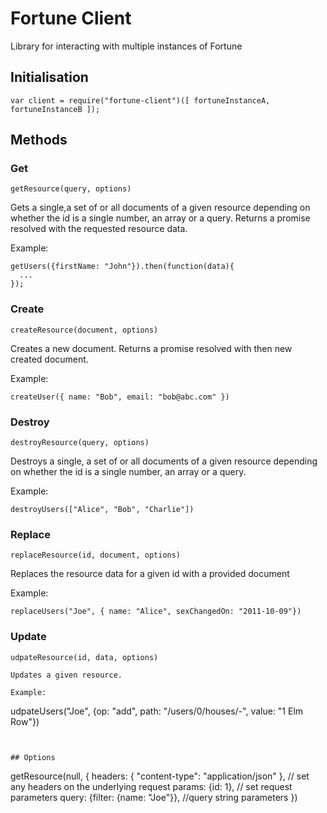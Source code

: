 # Fortune Client
Library for interacting with multiple instances of Fortune

## Initialisation

```
var client = require("fortune-client")([ fortuneInstanceA, fortuneInstanceB ]);
```

## Methods

### Get
```
getResource(query, options)
```

Gets a single,a set of or all documents of a given resource depending on whether the id is a single number, an array or a query. Returns a promise resolved with the requested resource data.

Example:
```
getUsers({firstName: "John"}).then(function(data){
  ...
});
```

### Create

```
createResource(document, options)
```

Creates a new document. Returns a promise resolved with then new created document.

Example:
```
createUser({ name: "Bob", email: "bob@abc.com" })
```

### Destroy

```
destroyResource(query, options)
```

Destroys a single, a set of or all documents of a given resource depending on whether the id is a single number, an array or a query.

Example:
```
destroyUsers(["Alice", "Bob", "Charlie"])
```

### Replace

```
replaceResource(id, document, options)
```

Replaces the resource data for a given id with a provided document

Example:
```
replaceUsers("Joe", { name: "Alice", sexChangedOn: "2011-10-09"})
```

### Update

```
udpateResource(id, data, options)

Updates a given resource.

Example:

```
udpateUsers("Joe", {op: "add", path: "/users/0/houses/-", value: "1 Elm Row"})
```


## Options

```
getResource(null, {
  headers: { "content-type": "application/json" }, // set any headers on the underlying request
  params: {id: 1}, // set request parameters
  query: {filter: {name: "Joe"}}, //query string parameters
})
```

